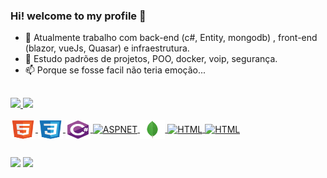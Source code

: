 ### Hi! welcome to my profile 👋



- 🔭 Atualmente trabalho com back-end (c#, Entity, mongodb) , front-end (blazor, vueJs, Quasar) e infraestrutura.
- 🌱 Estudo padrões de projetos, POO, docker, voip, segurança.
- 📫 Porque se fosse facil não teria emoção...

##

 <div>
  <a href="https://github.com/Alex-Marafon">
  <img height="180em" src="https://github-readme-stats.vercel.app/api?username=Alex-Marafon&show_icons=true&theme=dark&include_all_commits=true&count_private=true"/>
  <img height="180em" src="https://github-readme-stats.vercel.app/api/top-langs/?username=Alex-Marafon&layout=compact&langs_count=7&theme=dark"/>
</div>
<div style="display: inline_block"><br>
  <img align="center" alt="HTML" height="30" width="40" src="https://raw.githubusercontent.com/devicons/devicon/master/icons/html5/html5-original.svg">
  <img align="center" alt="CSS" height="30" width="40" src="https://raw.githubusercontent.com/devicons/devicon/master/icons/css3/css3-original.svg">
  <img align="center" alt="Csharp" height="30" width="40" src="https://raw.githubusercontent.com/devicons/devicon/master/icons/csharp/csharp-original.svg">
  <img align="center" alt="ASPNET" height="30" width="40" src="https://raw.githubusercontent.com/devicons/devicon/blob/master/icons/dotnetcore/dotnetcore-original.svg">
 <img align="center" alt="MONGO" height="30" width="40" src="https://raw.githubusercontent.com/devicons/devicon/master/icons/mongodb/mongodb-original.svg">
 <img align="center" alt="HTML" height="30" width="40" src="https://raw.githubusercontent.com/devicons/devicon/blob/master/icons/docker/docker-original.svg">
 <img align="center" alt="HTML" height="30" width="40" src="https://raw.githubusercontent.com/devicons/devicon/blob/master/icons/jira/jira-original.svg">
</div>
  
  ##

 
<div> 
  <a href = "mailto:alex.marafonn@gmail.com"><img src="https://img.shields.io/badge/-Gmail-%23333?style=for-the-badge&logo=gmail&logoColor=white" target="_blank"></a>
  <a href="https://www.linkedin.com/in/alex-marafon-7a5552119/" target="_blank"><img src="https://img.shields.io/badge/-LinkedIn-%230077B5?style=for-the-badge&logo=linkedin&logoColor=white" target="_blank"></a> 
<!-- Fonte:  https://github.com/anuraghazra/github-readme-stats  -->
</div> 
